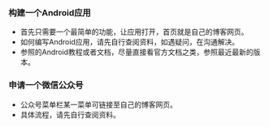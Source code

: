 ### 构建一个Android应用
+ 首先只需要一个最简单的功能，让应用打开，首页就是自己的博客网页。
+ 如何编写Android应用，请先自行查阅资料，如遇疑问，在沟通解决。
+ 参照的Android教程或者文档，尽量直接看官方文档之类，参照最近最新的版本。

### 申请一个微信公众号
+ 公众号菜单栏某一菜单可链接至自己的博客网页。
+ 具体流程，请先自行查阅资料。